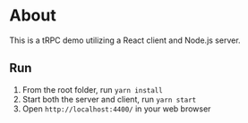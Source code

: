 # About

This is a tRPC demo utilizing a React client and Node.js server.

## Run

1. From the root folder, run `yarn install`
2. Start both the server and client, run `yarn start`
3. Open `http://localhost:4400/` in your web browser
